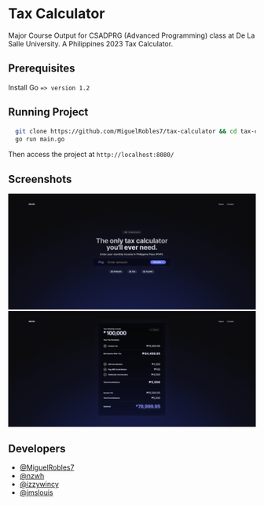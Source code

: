 # Tax Calculator

Major Course Output for CSADPRG (Advanced Programming) class at De La Salle University. A Philippines 2023 Tax Calculator.

## **Prerequisites**

Install Go `=> version 1.2`

## **Running Project**

```bash
  git clone https://github.com/MiguelRobles7/tax-calculator && cd tax-calculator
  go run main.go
```

Then access the project at `http://localhost:8080/`

## Screenshots

![App Screenshot](https://github.com/MiguelRobles7/tax-calculator/blob/main/screenshots/index.png)
![App Screenshot](https://github.com/MiguelRobles7/tax-calculator/blob/main/screenshots/results.png)

## Developers

- [@MiguelRobles7](https://github.com/MiguelRobles7)
- [@nzwh](https://github.com/nzwh)
- [@izzywincy](https://github.com/izzywincy)
- [@jmslouis](https://github.com/jmslouis)
